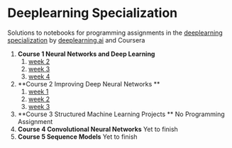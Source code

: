 # Deeplearning Specialization 

Solutions to notebooks for programming assignments in the [deeplearning specialization](https://www.coursera.org/specializations/deep-learning) by [deeplearning.ai](https://www.deeplearning.ai/) and Coursera

1. **Course 1 Neural Networks and Deep Learning**
	1. [week 2](https://github.com/Dheeraj2444/deeplearning-coursera/tree/master/Course%201%20Neural%20Networks%20and%20Deep%20Learning/week2)
	2. [week 3](https://github.com/Dheeraj2444/deeplearning-coursera/tree/master/Course%201%20Neural%20Networks%20and%20Deep%20Learning/week3)
	3. [week 4](https://github.com/Dheeraj2444/deeplearning-coursera/tree/master/Course%201%20Neural%20Networks%20and%20Deep%20Learning/week4)	 
2. **Course 2 Improving Deep Neural Networks **
	1. [week 1](https://github.com/Dheeraj2444/deeplearning-coursera/tree/master/Course2%20Improving%20Deep%20Neural%20Networks-%20Hyperparameter%20tuning%2C%20Regularization%20and%20Optimization/week1)
	2. [week 2](https://github.com/Dheeraj2444/deeplearning-coursera/tree/master/Course2%20Improving%20Deep%20Neural%20Networks-%20Hyperparameter%20tuning%2C%20Regularization%20and%20Optimization/week2)
	3. [week 3](https://github.com/Dheeraj2444/deeplearning-coursera/tree/master/Course2%20Improving%20Deep%20Neural%20Networks-%20Hyperparameter%20tuning%2C%20Regularization%20and%20Optimization/week3)
3. **Course 3 Structured Machine Learning Projects **
	No Programming Assignment
4. **Course 4 Convolutional Neural Networks**
	Yet to finish
5. **Course 5 Sequence Models** 
	Yet to finish